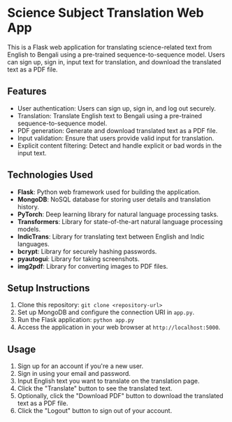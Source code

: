 # Science Subject Translation Web App

This is a Flask web application for translating science-related text from English to Bengali using a pre-trained sequence-to-sequence model. Users can sign up, sign in, input text for translation, and download the translated text as a PDF file.

## Features

- User authentication: Users can sign up, sign in, and log out securely.
- Translation: Translate English text to Bengali using a pre-trained sequence-to-sequence model.
- PDF generation: Generate and download translated text as a PDF file.
- Input validation: Ensure that users provide valid input for translation.
- Explicit content filtering: Detect and handle explicit or bad words in the input text.

## Technologies Used

- **Flask**: Python web framework used for building the application.
- **MongoDB**: NoSQL database for storing user details and translation history.
- **PyTorch**: Deep learning library for natural language processing tasks.
- **Transformers**: Library for state-of-the-art natural language processing models.
- **IndicTrans**: Library for translating text between English and Indic languages.
- **bcrypt**: Library for securely hashing passwords.
- **pyautogui**: Library for taking screenshots.
- **img2pdf**: Library for converting images to PDF files.

## Setup Instructions

1. Clone this repository: `git clone <repository-url>`
2. Set up MongoDB and configure the connection URI in `app.py`.
3. Run the Flask application: `python app.py`
4. Access the application in your web browser at `http://localhost:5000`.

## Usage

1. Sign up for an account if you're a new user.
2. Sign in using your email and password.
3. Input English text you want to translate on the translation page.
4. Click the "Translate" button to see the translated text.
5. Optionally, click the "Download PDF" button to download the translated text as a PDF file.
6. Click the "Logout" button to sign out of your account.
